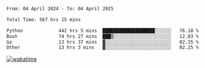<!--START_SECTION:waka-->

```txt
From: 04 April 2024 - To: 04 April 2025

Total Time: 567 hrs 15 mins

Python             442 hrs 5 mins  ███████████████████░░░░░░   76.18 %
Bash               74 hrs 27 mins  ███▒░░░░░░░░░░░░░░░░░░░░░   12.83 %
Go                 13 hrs 37 mins  ▓░░░░░░░░░░░░░░░░░░░░░░░░   02.35 %
Other              13 hrs 3 mins   ▓░░░░░░░░░░░░░░░░░░░░░░░░   02.25 %
```

<!--END_SECTION:waka-->
[![wakatime](https://wakatime.com/badge/user/5f89a63a-5294-4958-ad30-2b3455e63f2a.svg)](https://wakatime.com/@5f89a63a-5294-4958-ad30-2b3455e63f2a)

